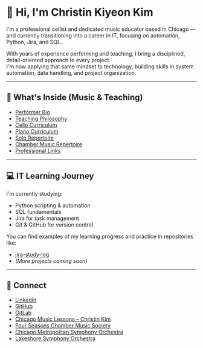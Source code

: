 # 👋 Hi, I'm Christin Kiyeon Kim

I'm a professional cellist and dedicated music educator based in Chicago —  
and currently transitioning into a career in IT, focusing on automation, Python, Jira, and SQL.

With years of experience performing and teaching, I bring a disciplined, detail-oriented approach to every project.  
I'm now applying that same mindset to technology, building skills in system automation, data handling, and project organization.

---

## 🎻 What's Inside (Music & Teaching)

- [Performer Bio](./performer-bio.md)  
- [Teaching Philosophy](./teaching-philosophy/philosophy.md)  
- [Cello Curriculum](./teaching-philosophy/curriculum-cello.md)  
- [Piano Curriculum](./teaching-philosophy/curriculum-piano.md)  
- [Solo Repertoire](./repertoire-lists/solo.md)  
- [Chamber Music Repertoire](./repertoire-lists/chamber.md)  
- [Professional Links](./links.md)

---

## 💻 IT Learning Journey

I'm currently studying:

- Python scripting & automation
- SQL fundamentals
- Jira for task management
- Git & GitHub for version control

You can find examples of my learning progress and practice in repositories like:

- [jira-study-log](https://github.com/christinkiyeonkim/jira-study-log)  
- *(More projects coming soon)*

---

## 🔗 Connect

- [LinkedIn](https://www.linkedin.com/in/YOUR-LINKEDIN-URL)  
- [GitHub](https://github.com/christinkiyeonkim)  
- [GitLab](https://gitlab.com/christinkiyeonkim)  
- [Chicago Music Lessons – Christin Kim](https://www.chicagomusiclessons.com/christinkim)  
- [Four Seasons Chamber Music Society](https://www.fourseasonschambermusicsociety.com/new-page-53)  
- [Chicago Metropolitan Symphony Orchestra](https://www.cmsorch.org/)  
- [Lakeshore Symphony Orchestra](https://www.lsso.org/)

